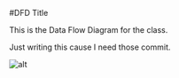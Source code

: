 #DFD Title

This is the Data Flow Diagram for the class. 

Just writing this cause I need those commit.

![alt](https://cloud.githubusercontent.com/assets/21317448/18326815/459cf612-750d-11e6-8bc3-63bb8cbf5e08.png)
